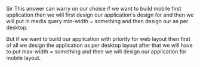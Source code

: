 Sir This answer can warry on our choise if we want to build mobile first application then we will first design our application's design for and then we will put in media query min-width = something and then design our as per desktop.

But if we want to build our application with priority for web layout then first of all we design the application as per desktop layout after that we will have to put max-width = something and then we will design our application for mobile layout.
